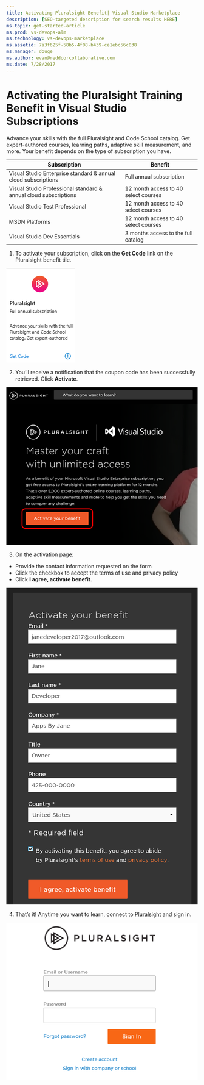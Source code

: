 ```yaml
---
title: Activating Pluralsight Benefit| Visual Studio Marketplace
description: [SEO-targeted description for search results HERE]
ms.topic: get-started-article
ms.prod: vs-devops-alm
ms.technology: vs-devops-marketplace
ms.assetid: 7a3f625f-58b5-4f08-b439-ce1ebc56c038
ms.manager: douge
ms.author: evan@reddoorcollaborative.com
ms.date: 7/28/2017
---
```


# Activating the Pluralsight Training Benefit in Visual Studio Subscriptions

Advance your skills with the full Pluralsight and Code School catalog.  Get expert-authored courses, learning paths, adaptive skill measurement, and more.  Your benefit depends on the type of subscription you have.  

| Subscription                                                     | Benefit                              |
|------------------------------------------------------------------|--------------------------------------|
| Visual Studio Enterprise standard & annual cloud subscriptions   | Full annual subscription             |
| Visual Studio Professional standard & annual cloud subscriptions | 12 month access to 40 select courses |
| Visual Studio Test Professional                                  | 12 month access to 40 select courses |
| MSDN Platforms                                                   | 12 month access to 40 select courses |
| Visual Studio Dev Essentials                                     | 3 months access to the full catalog  |  

  

1. To activate your subscription, click on the **Get Code** link on the Pluralsight benefit tile.

![Pluralsight Benefit Tile](_img\vs-pluralsight\vs-pluralsight-tile.png)

2. You’ll receive a notification that the coupon code has been successfully retrieved.  Click **Activate**.   

![Pluralsight Benefit Landing Page](_img\vs-pluralsight\vs-pluralsight-landing-crop.png)

3.	On the activation page:
- Provide the contact information requested on the form 
- Click the checkbox to accept the terms of use and privacy policy
- Click **I agree, activate benefit**. 

![Pluralsight Benefit Activation](_img\vs-pluralsight\vs-pluralsight-registration-crop.png)

4.	That’s it!  Anytime you want to learn, connect to [Pluralsight](https://app.pluralsight.com/id?) and sign in.  

![Pluralsight Benefit Sign In](_img\vs-pluralsight\vs-pluralsight-sign-in.png)
